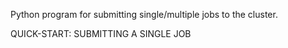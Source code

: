 Python program for submitting single/multiple jobs to the cluster.

QUICK-START: SUBMITTING A SINGLE JOB


